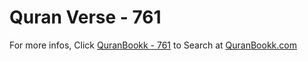 # Quran Verse - 761 

For more infos, Click [QuranBookk - 761](https://www.quranbookk.com/quran/search?q=761) to Search at [QuranBookk.com](http://quranbookk.com/)